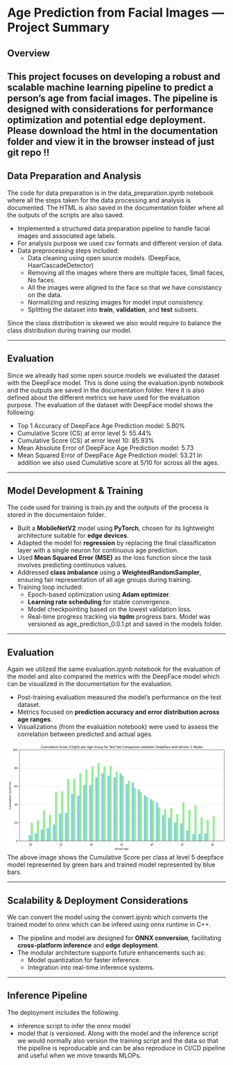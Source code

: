 # Age Prediction from Facial Images — Project Summary

## Overview
This project focuses on developing a **robust and scalable machine learning pipeline** to predict a person’s age from facial images. 
The pipeline is designed with considerations for **performance optimization** and potential **edge deployment**.
Please download the html in the documentation folder and view it in the browser instead of just git repo !!
---

## Data Preparation and Analysis
The code for data preparation is in the data_preparation.ipynb notebook where all the steps taken for the data processing and analysis is documented. The HTML is also saved in the documentation folder where all the outputs of the scripts are also saved.

- Implemented a structured data preparation pipeline to handle facial images and associated age labels.  
- For analysis purpose we used csv formats and different version of data.
- Data preprocessing steps included:
  - Data cleaning using open source models. (DeepFace, HaarCascadeDetector)
  - Removing all the images where there are multiple faces, Small faces, No faces.
  - All the images were aligned to the face so that we have consistancy on the data.
  - Normalizing and resizing images for model input consistency.  
  - Splitting the dataset into **train**, **validation**, and **test** subsets.

Since the class distribution is skewed we also would require to balance the class distribution during training our model.

---

## Evaluation 
Since we already had some open source models we evaluated the dataset with the DeepFace model. This is done using the evaluation.ipynb notebook and the outputs are saved in the documentation folder. Here it is also defined about the different metrics we have used for the evaluation purpose. The evaluation of the dataset with DeepFace model shows the following:

- Top 1 Accuracy of DeepFace Age Prediction model: 5.80%
- Cumulative Score (CS) at error level 5: 55.44%
- Cumulative Score (CS) at error level 10: 85.93%
- Mean Absolute Error of DeepFace Age Prediction model: 5.73
- Mean Squared Error of DeepFace Age Prediction model: 53.21
In addition we also used Cumulative score at 5/10 for across all the ages.  

---


## Model Development & Training
The code used for training is train.py and the outputs of the process is stored in the documentaion folder.

- Built a **MobileNetV2** model using **PyTorch**, chosen for its lightweight architecture suitable for **edge devices**.  
- Adapted the model for **regression** by replacing the final classification layer with a single neuron for continuous age prediction.  
- Used **Mean Squared Error (MSE)** as the loss function since the task involves predicting continuous values.  
- Addressed **class imbalance** using a **WeightedRandomSampler**, ensuring fair representation of all age groups during training.  
- Training loop included:
  - Epoch-based optimization using **Adam optimizer**.  
  - **Learning rate scheduling** for stable convergence.  
  - Model checkpointing based on the lowest validation loss.  
  - Real-time progress tracking via **tqdm** progress bars.
Model was versioned as age_prediction_0.0.1.pt and saved in the models folder.
---

## Evaluation
Again we utilized the same evaluation.ipynb notebook for the evaluation of the model and also compared the metrics with the DeepFace model which can be visualized in the documentation for the evaluation.
- Post-training evaluation measured the model’s performance on the test dataset.  
- Metrics focused on **prediction accuracy and error distribution across age ranges**.  
- Visualizations (from the evaluation notebook) were used to assess the correlation between predicted and actual ages.

![alt text](documentation/eval.png)
The above image shows the Cumulative Score per class at level 5 deepface model represented by green bars and trained model represented by blue bars. 

---

## Scalability & Deployment Considerations
We can convert the model using the convert.ipynb which converts the trained model to onnx which can be infered using onnx runtime in C++.

- The pipeline and model are designed for **ONNX conversion**, facilitating **cross-platform inference** and **edge deployment**.  
- The modular architecture supports future enhancements such as:
  - Model quantization for faster inference.  
  - Integration into real-time inference systems.  

---

## Inference Pipeline 
The deployment includes the following.
- inference script to infer the onnx model
- model that is versioned.
Along with the model and the inference script we would normally also version the training script and the data so that the pipeline is reproducable and can be also reproduce in CI/CD pipeline and useful when we move towards MLOPs.
